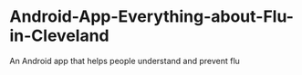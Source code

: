 # Android-App-Everything-about-Flu-in-Cleveland
An Android app that helps people understand and prevent flu
